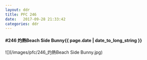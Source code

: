 ```yaml
---
layout: ddr
title: PFC 246
date:   2017-09-28 21:33:42
categories: ddr
---
```


#### **#246** 灼熱Beach Side Bunny<span class="pull-right">{{ page.date | date_to_long_string }}</span>
![](/images/pfc/246_灼熱Beach Side Bunny.jpg)
